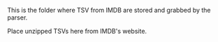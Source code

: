 This is the folder where TSV from IMDB are stored and grabbed by the parser.

Place unzipped TSVs here from IMDB's website.